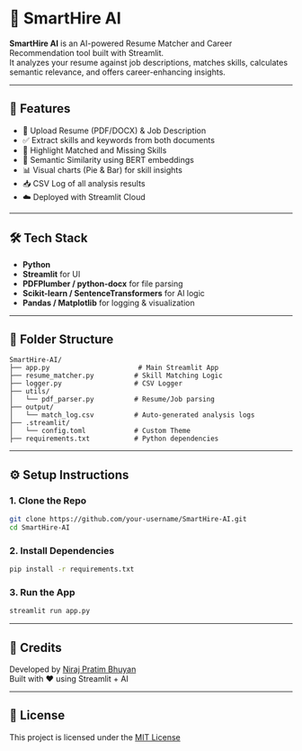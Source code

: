 
# 🤖 SmartHire AI

**SmartHire AI** is an AI-powered Resume Matcher and Career Recommendation tool built with Streamlit.  
It analyzes your resume against job descriptions, matches skills, calculates semantic relevance, and offers career-enhancing insights.

---

## 🚀 Features

- 📄 Upload Resume (PDF/DOCX) & Job Description
- ✅ Extract skills and keywords from both documents
- 🎯 Highlight Matched and Missing Skills
- 🤖 Semantic Similarity using BERT embeddings
- 📊 Visual charts (Pie & Bar) for skill insights
- 📥 CSV Log of all analysis results
- ☁️ Deployed with Streamlit Cloud

---

## 🛠️ Tech Stack

- **Python**
- **Streamlit** for UI
- **PDFPlumber / python-docx** for file parsing
- **Scikit-learn / SentenceTransformers** for AI logic
- **Pandas / Matplotlib** for logging & visualization

---

## 📁 Folder Structure

```
SmartHire-AI/
├── app.py                      # Main Streamlit App
├── resume_matcher.py          # Skill Matching Logic
├── logger.py                  # CSV Logger
├── utils/
│   └── pdf_parser.py          # Resume/Job parsing
├── output/
│   └── match_log.csv          # Auto-generated analysis logs
├── .streamlit/
│   └── config.toml            # Custom Theme
├── requirements.txt           # Python dependencies
```

---

## ⚙️ Setup Instructions

### 1. Clone the Repo

```bash
git clone https://github.com/your-username/SmartHire-AI.git
cd SmartHire-AI
```

### 2. Install Dependencies

```bash
pip install -r requirements.txt
```

### 3. Run the App

```bash
streamlit run app.py
```

---

## 🙌 Credits

Developed by [Niraj Pratim Bhuyan](https://github.com/NirajBhuyan)  
Built with ❤️ using Streamlit + AI

---

## 📄 License

This project is licensed under the [MIT License](LICENSE)
